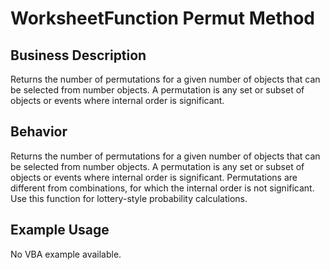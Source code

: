 # WorksheetFunction Permut Method

## Business Description
Returns the number of permutations for a given number of objects that can be selected from number objects. A permutation is any set or subset of objects or events where internal order is significant.

## Behavior
Returns the number of permutations for a given number of objects that can be selected from number objects. A permutation is any set or subset of objects or events where internal order is significant. Permutations are different from combinations, for which the internal order is not significant. Use this function for lottery-style probability calculations.

## Example Usage
No VBA example available.